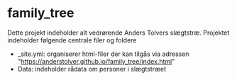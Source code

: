 # family_tree

Dette projekt indeholder alt vedrørende Anders Tolvers slægtstræ. Projektet indeholder følgende centrale filer og foldere

* _site.yml: organiserer html-filer der kan tilgås via adressen "https://anderstolver.github.io/family_tree/index.html"
* Data: indeholder rådata om personer i slægtstræet
